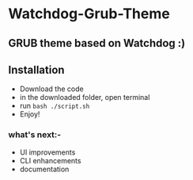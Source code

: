 # Watchdog-Grub-Theme

## GRUB theme based on Watchdog :)

## Installation
- Download the code
- in the downloaded folder, open terminal
- run <code>bash ./script.sh</code>
- Enjoy!
 
### what's next:-
- UI improvements
- CLI enhancements
- documentation
